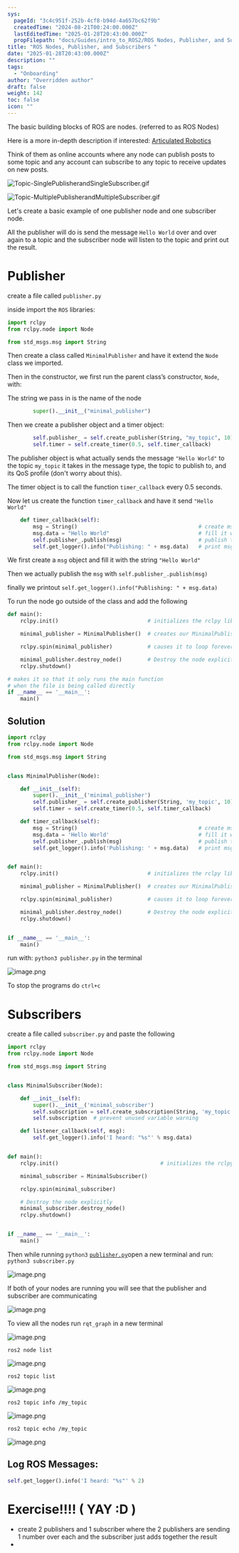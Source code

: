 ```yaml
---
sys:
  pageId: "3c4c951f-252b-4cf8-b94d-4a657bc62f9b"
  createdTime: "2024-08-21T00:24:00.000Z"
  lastEditedTime: "2025-01-28T20:43:00.000Z"
  propFilepath: "docs/Guides/intro_to_ROS2/ROS Nodes, Publisher, and Subscribers .md"
title: "ROS Nodes, Publisher, and Subscribers "
date: "2025-01-28T20:43:00.000Z"
description: ""
tags:
  - "Onboarding"
author: "Overridden author"
draft: false
weight: 142
toc: false
icon: ""
---
```


The basic building blocks of ROS are nodes. (referred to as ROS Nodes)

Here is a more in-depth description if interested: [Articulated Robotics](https://articulatedrobotics.xyz/tutorials/ready-for-ros/ros-overview#2-nodes)

Think of them as online accounts where any node can publish posts to some topic and any account can subscribe to any topic to receive updates on new posts.

![Topic-SinglePublisherandSingleSubscriber.gif](https://docs.ros.org/en/humble/_images/Topic-SinglePublisherandSingleSubscriber.gif)

![Topic-MultiplePublisherandMultipleSubscriber.gif](https://docs.ros.org/en/humble/_images/Topic-MultiplePublisherandMultipleSubscriber.gif)

Let's create a basic example of one publisher node and one subscriber node.

All the publisher will do is send the message `Hello World` over and over again to a topic and the subscriber node will listen to the topic and print out the result.

# Publisher

create a file called `publisher.py` 

inside import the `ROS` libraries:

```python
import rclpy
from rclpy.node import Node

from std_msgs.msg import String
```

Then create a class called `MinimalPublisher` and have it extend the `Node` class we imported.

Then in the constructor, we first run the parent class’s constructor, `Node`, with:

The string we pass in is the name of the node

```python
        super().__init__("minimal_publisher")
```

Then we create a publisher object and a timer object:

```python
        self.publisher_ = self.create_publisher(String, "my_topic", 10)
        self.timer = self.create_timer(0.5, self.timer_callback)
```

The publisher object is what actually sends the message `"Hello World"` to the topic `my_topic` it takes in the message type, the topic to publish to, and its QoS profile (don't worry about this).

The timer object is to call the function `timer_callback` every 0.5 seconds.

Now let us create the function `timer_callback` and have it send `"Hello World"`

```python
    def timer_callback(self):
        msg = String()                                      # create msg object
        msg.data = "Hello World"                            # fill it with data
        self.publisher_.publish(msg)                        # publish the message
        self.get_logger().info("Publishing: " + msg.data)   # print msg
```

We first create a `msg` object and fill it with the string `"Hello World"`

Then we actually publish the `msg` with `self.publisher_.publish(msg)`

finally we printout `self.get_logger().info("Publishing: " + msg.data)`

To run the node go outside of the class and add the following

```python
def main():
    rclpy.init()                            # initializes the rclpy library

    minimal_publisher = MinimalPublisher()  # creates our MinimalPublisher object

    rclpy.spin(minimal_publisher)           # causes it to loop forever

    minimal_publisher.destroy_node()        # Destroy the node explicitly
    rclpy.shutdown()

# makes it so that it only runs the main function
# when the file is being called directly
if __name__ == '__main__': 
    main()
```

## Solution

```python
import rclpy
from rclpy.node import Node

from std_msgs.msg import String


class MinimalPublisher(Node):

    def __init__(self):
        super().__init__('minimal_publisher')
        self.publisher_ = self.create_publisher(String, 'my_topic', 10)
        self.timer = self.create_timer(0.5, self.timer_callback)

    def timer_callback(self):
        msg = String()                                      # create msg object
        msg.data = 'Hello World'                            # fill it with data
        self.publisher_.publish(msg)                        # publish the message
        self.get_logger().info('Publishing: ' + msg.data)   # print msg


def main():
    rclpy.init()                            # initializes the rclpy library

    minimal_publisher = MinimalPublisher()  # creates our MinimalPublisher object

    rclpy.spin(minimal_publisher)           # causes it to loop forever

    minimal_publisher.destroy_node()        # Destroy the node explicitly
    rclpy.shutdown()


if __name__ == '__main__':
    main()
```

run with: `python3 publisher.py` in the terminal

![image.png](https://prod-files-secure.s3.us-west-2.amazonaws.com/d518164a-d88e-44d1-a4ee-3adb3bd8bce0/9214accb-ad5b-44f1-a31c-b3167c59138b/image.png?X-Amz-Algorithm=AWS4-HMAC-SHA256&X-Amz-Content-Sha256=UNSIGNED-PAYLOAD&X-Amz-Credential=ASIAZI2LB4667LBCA6LG%2F20250526%2Fus-west-2%2Fs3%2Faws4_request&X-Amz-Date=20250526T041536Z&X-Amz-Expires=3600&X-Amz-Security-Token=IQoJb3JpZ2luX2VjEHIaCXVzLXdlc3QtMiJIMEYCIQD5fLPSQKdJQbmJAKjpDsKBTNykEE2JB5fMm5OdVK%2Bt5QIhAOxXMoqhQ7ugMgxTiZCV%2FMUk%2BZ6kX%2FDD6FlTL7me9DdLKv8DCDsQABoMNjM3NDIzMTgzODA1IgyYXKQIojdmbxVHVwUq3AOvln1RVDpN2vy86%2BWxlzcj4TuU8zJSo2%2BDSXVTUMHVm8oxnUZAGjQ9O4JEGNLl%2BZJnL2ZWJXlUox3C9ShZIf6Hz%2B1qCQ6LPzavO6B0tRLKe%2B2eHBHnhPUVSRlZWafWcR4sZ6p48S1G0nSR0Sev3qCbN4HvlQ9Xi3dv6K8j2P4oGKRSgpH6mIQq7o9gBi41itjaxE%2BDg2v1LfOz9mlvbgtAxr6djOSjWfaaAHIq8Qve8g7qO6jMimVc%2Fuqu%2B9XOctUvMTfrbHspP%2FTfRczVSuwKRy9xzZt2s2NmPHl1BJEsBgbjFJIjGWL9dz9Vu%2Bj4PR95YZO5GasAm5kkHfeN2gbsyqB4Kt5dXoqFxRLv%2BwPvl6y%2BFtHux9kZ7kQG%2F1vbREBS6teOVo31iGN8bMsDELNH0RZ6z%2Febzlw15FduEfyqmgcx9heoRODpMkaAzwZ5jKmqKKIaQgqJLfYvAk%2FqC%2Bpwb%2FYkL8K4rA1DoUDgvCtQVsyZj4LnrMn3zYC2yvRvCEgrZcC1a8gTDv%2FMHJjmKk1j4jab3vLuoeUv%2BiUeRFFz%2FU4yWxplaOZluKgtKPDfZaP5ZMsc7LHLbysruBeN12iYyRm3eA8gECO5W5qIL1xTCkxuRh%2BSe%2B%2FCQEY4TDD1nc%2FBBjqkASRFAptvLDI5MKfUTTuaw6cWZqvhVtKuaIOn91SyQ1AnrdIrFXo5mlnGpILRGcGr27kdMnPOwXWshH5XdRMLN2M7%2B1ZTBk2RP%2B6Iv%2B1ng1QW61h0ddwqw2jfG9Igl6%2BiFqxHYYUjs%2FgSYEFiSUUNv5a6h%2BODGh0duXi65FxzeDcqUbsZphW1HnPj16OJ6h7UrDJs%2FqxQ8zYd4M3SLZRVj9jcBD80&X-Amz-Signature=00c35d572c26a45f5e1f040bf0d496a437cd5127f64ce86f4393c64344dad350&X-Amz-SignedHeaders=host&x-id=GetObject)

To stop the programs do `ctrl+c`

# Subscribers

create a file called `subscriber.py` and paste the following

```python
import rclpy
from rclpy.node import Node

from std_msgs.msg import String


class MinimalSubscriber(Node):

    def __init__(self):
        super().__init__('minimal_subscriber')
        self.subscription = self.create_subscription(String, 'my_topic', self.listener_callback, 10)
        self.subscription  # prevent unused variable warning

    def listener_callback(self, msg):
        self.get_logger().info('I heard: "%s"' % msg.data)


def main():
    rclpy.init()                                # initializes the rclpy library

    minimal_subscriber = MinimalSubscriber()

    rclpy.spin(minimal_subscriber)

    # Destroy the node explicitly
    minimal_subscriber.destroy_node()
    rclpy.shutdown()


if __name__ == '__main__':
    main()
```

Then while running `python3` [`publisher.py`](http://publisher.py/)open a new terminal and run: `python3 subscriber.py` 

![image.png](https://prod-files-secure.s3.us-west-2.amazonaws.com/d518164a-d88e-44d1-a4ee-3adb3bd8bce0/611fccf2-c738-4dbd-94e9-98f209092866/image.png?X-Amz-Algorithm=AWS4-HMAC-SHA256&X-Amz-Content-Sha256=UNSIGNED-PAYLOAD&X-Amz-Credential=ASIAZI2LB4667LBCA6LG%2F20250526%2Fus-west-2%2Fs3%2Faws4_request&X-Amz-Date=20250526T041536Z&X-Amz-Expires=3600&X-Amz-Security-Token=IQoJb3JpZ2luX2VjEHIaCXVzLXdlc3QtMiJIMEYCIQD5fLPSQKdJQbmJAKjpDsKBTNykEE2JB5fMm5OdVK%2Bt5QIhAOxXMoqhQ7ugMgxTiZCV%2FMUk%2BZ6kX%2FDD6FlTL7me9DdLKv8DCDsQABoMNjM3NDIzMTgzODA1IgyYXKQIojdmbxVHVwUq3AOvln1RVDpN2vy86%2BWxlzcj4TuU8zJSo2%2BDSXVTUMHVm8oxnUZAGjQ9O4JEGNLl%2BZJnL2ZWJXlUox3C9ShZIf6Hz%2B1qCQ6LPzavO6B0tRLKe%2B2eHBHnhPUVSRlZWafWcR4sZ6p48S1G0nSR0Sev3qCbN4HvlQ9Xi3dv6K8j2P4oGKRSgpH6mIQq7o9gBi41itjaxE%2BDg2v1LfOz9mlvbgtAxr6djOSjWfaaAHIq8Qve8g7qO6jMimVc%2Fuqu%2B9XOctUvMTfrbHspP%2FTfRczVSuwKRy9xzZt2s2NmPHl1BJEsBgbjFJIjGWL9dz9Vu%2Bj4PR95YZO5GasAm5kkHfeN2gbsyqB4Kt5dXoqFxRLv%2BwPvl6y%2BFtHux9kZ7kQG%2F1vbREBS6teOVo31iGN8bMsDELNH0RZ6z%2Febzlw15FduEfyqmgcx9heoRODpMkaAzwZ5jKmqKKIaQgqJLfYvAk%2FqC%2Bpwb%2FYkL8K4rA1DoUDgvCtQVsyZj4LnrMn3zYC2yvRvCEgrZcC1a8gTDv%2FMHJjmKk1j4jab3vLuoeUv%2BiUeRFFz%2FU4yWxplaOZluKgtKPDfZaP5ZMsc7LHLbysruBeN12iYyRm3eA8gECO5W5qIL1xTCkxuRh%2BSe%2B%2FCQEY4TDD1nc%2FBBjqkASRFAptvLDI5MKfUTTuaw6cWZqvhVtKuaIOn91SyQ1AnrdIrFXo5mlnGpILRGcGr27kdMnPOwXWshH5XdRMLN2M7%2B1ZTBk2RP%2B6Iv%2B1ng1QW61h0ddwqw2jfG9Igl6%2BiFqxHYYUjs%2FgSYEFiSUUNv5a6h%2BODGh0duXi65FxzeDcqUbsZphW1HnPj16OJ6h7UrDJs%2FqxQ8zYd4M3SLZRVj9jcBD80&X-Amz-Signature=32391a668716725bdf877066a2eb3201db23fab148bac7bfada0f31fad01cf69&X-Amz-SignedHeaders=host&x-id=GetObject)

If both of your nodes are running you will see that the publisher and subscriber are communicating

![image.png](https://prod-files-secure.s3.us-west-2.amazonaws.com/d518164a-d88e-44d1-a4ee-3adb3bd8bce0/eea428b5-1cf0-43bb-a30b-81cbaf6c5c78/image.png?X-Amz-Algorithm=AWS4-HMAC-SHA256&X-Amz-Content-Sha256=UNSIGNED-PAYLOAD&X-Amz-Credential=ASIAZI2LB4667LBCA6LG%2F20250526%2Fus-west-2%2Fs3%2Faws4_request&X-Amz-Date=20250526T041536Z&X-Amz-Expires=3600&X-Amz-Security-Token=IQoJb3JpZ2luX2VjEHIaCXVzLXdlc3QtMiJIMEYCIQD5fLPSQKdJQbmJAKjpDsKBTNykEE2JB5fMm5OdVK%2Bt5QIhAOxXMoqhQ7ugMgxTiZCV%2FMUk%2BZ6kX%2FDD6FlTL7me9DdLKv8DCDsQABoMNjM3NDIzMTgzODA1IgyYXKQIojdmbxVHVwUq3AOvln1RVDpN2vy86%2BWxlzcj4TuU8zJSo2%2BDSXVTUMHVm8oxnUZAGjQ9O4JEGNLl%2BZJnL2ZWJXlUox3C9ShZIf6Hz%2B1qCQ6LPzavO6B0tRLKe%2B2eHBHnhPUVSRlZWafWcR4sZ6p48S1G0nSR0Sev3qCbN4HvlQ9Xi3dv6K8j2P4oGKRSgpH6mIQq7o9gBi41itjaxE%2BDg2v1LfOz9mlvbgtAxr6djOSjWfaaAHIq8Qve8g7qO6jMimVc%2Fuqu%2B9XOctUvMTfrbHspP%2FTfRczVSuwKRy9xzZt2s2NmPHl1BJEsBgbjFJIjGWL9dz9Vu%2Bj4PR95YZO5GasAm5kkHfeN2gbsyqB4Kt5dXoqFxRLv%2BwPvl6y%2BFtHux9kZ7kQG%2F1vbREBS6teOVo31iGN8bMsDELNH0RZ6z%2Febzlw15FduEfyqmgcx9heoRODpMkaAzwZ5jKmqKKIaQgqJLfYvAk%2FqC%2Bpwb%2FYkL8K4rA1DoUDgvCtQVsyZj4LnrMn3zYC2yvRvCEgrZcC1a8gTDv%2FMHJjmKk1j4jab3vLuoeUv%2BiUeRFFz%2FU4yWxplaOZluKgtKPDfZaP5ZMsc7LHLbysruBeN12iYyRm3eA8gECO5W5qIL1xTCkxuRh%2BSe%2B%2FCQEY4TDD1nc%2FBBjqkASRFAptvLDI5MKfUTTuaw6cWZqvhVtKuaIOn91SyQ1AnrdIrFXo5mlnGpILRGcGr27kdMnPOwXWshH5XdRMLN2M7%2B1ZTBk2RP%2B6Iv%2B1ng1QW61h0ddwqw2jfG9Igl6%2BiFqxHYYUjs%2FgSYEFiSUUNv5a6h%2BODGh0duXi65FxzeDcqUbsZphW1HnPj16OJ6h7UrDJs%2FqxQ8zYd4M3SLZRVj9jcBD80&X-Amz-Signature=d65242c50c7947929d74d732aea6bd2e40b81e490477f41b14984d53d5c8f6ac&X-Amz-SignedHeaders=host&x-id=GetObject)

To view all the nodes run `rqt_graph` in a new terminal

![image.png](https://prod-files-secure.s3.us-west-2.amazonaws.com/d518164a-d88e-44d1-a4ee-3adb3bd8bce0/1d98e964-4318-4d62-b5c4-8c8f78368598/image.png?X-Amz-Algorithm=AWS4-HMAC-SHA256&X-Amz-Content-Sha256=UNSIGNED-PAYLOAD&X-Amz-Credential=ASIAZI2LB4667LBCA6LG%2F20250526%2Fus-west-2%2Fs3%2Faws4_request&X-Amz-Date=20250526T041536Z&X-Amz-Expires=3600&X-Amz-Security-Token=IQoJb3JpZ2luX2VjEHIaCXVzLXdlc3QtMiJIMEYCIQD5fLPSQKdJQbmJAKjpDsKBTNykEE2JB5fMm5OdVK%2Bt5QIhAOxXMoqhQ7ugMgxTiZCV%2FMUk%2BZ6kX%2FDD6FlTL7me9DdLKv8DCDsQABoMNjM3NDIzMTgzODA1IgyYXKQIojdmbxVHVwUq3AOvln1RVDpN2vy86%2BWxlzcj4TuU8zJSo2%2BDSXVTUMHVm8oxnUZAGjQ9O4JEGNLl%2BZJnL2ZWJXlUox3C9ShZIf6Hz%2B1qCQ6LPzavO6B0tRLKe%2B2eHBHnhPUVSRlZWafWcR4sZ6p48S1G0nSR0Sev3qCbN4HvlQ9Xi3dv6K8j2P4oGKRSgpH6mIQq7o9gBi41itjaxE%2BDg2v1LfOz9mlvbgtAxr6djOSjWfaaAHIq8Qve8g7qO6jMimVc%2Fuqu%2B9XOctUvMTfrbHspP%2FTfRczVSuwKRy9xzZt2s2NmPHl1BJEsBgbjFJIjGWL9dz9Vu%2Bj4PR95YZO5GasAm5kkHfeN2gbsyqB4Kt5dXoqFxRLv%2BwPvl6y%2BFtHux9kZ7kQG%2F1vbREBS6teOVo31iGN8bMsDELNH0RZ6z%2Febzlw15FduEfyqmgcx9heoRODpMkaAzwZ5jKmqKKIaQgqJLfYvAk%2FqC%2Bpwb%2FYkL8K4rA1DoUDgvCtQVsyZj4LnrMn3zYC2yvRvCEgrZcC1a8gTDv%2FMHJjmKk1j4jab3vLuoeUv%2BiUeRFFz%2FU4yWxplaOZluKgtKPDfZaP5ZMsc7LHLbysruBeN12iYyRm3eA8gECO5W5qIL1xTCkxuRh%2BSe%2B%2FCQEY4TDD1nc%2FBBjqkASRFAptvLDI5MKfUTTuaw6cWZqvhVtKuaIOn91SyQ1AnrdIrFXo5mlnGpILRGcGr27kdMnPOwXWshH5XdRMLN2M7%2B1ZTBk2RP%2B6Iv%2B1ng1QW61h0ddwqw2jfG9Igl6%2BiFqxHYYUjs%2FgSYEFiSUUNv5a6h%2BODGh0duXi65FxzeDcqUbsZphW1HnPj16OJ6h7UrDJs%2FqxQ8zYd4M3SLZRVj9jcBD80&X-Amz-Signature=ccb7cc54da18574c59bfc6b40fb98ce5c7a3fb05f9b4d4b9b43a4ff62be97242&X-Amz-SignedHeaders=host&x-id=GetObject)

`ros2 node list`

![image.png](https://prod-files-secure.s3.us-west-2.amazonaws.com/d518164a-d88e-44d1-a4ee-3adb3bd8bce0/680ac8cf-e6d9-4164-9ece-5b9a6fccffee/image.png?X-Amz-Algorithm=AWS4-HMAC-SHA256&X-Amz-Content-Sha256=UNSIGNED-PAYLOAD&X-Amz-Credential=ASIAZI2LB4667LBCA6LG%2F20250526%2Fus-west-2%2Fs3%2Faws4_request&X-Amz-Date=20250526T041536Z&X-Amz-Expires=3600&X-Amz-Security-Token=IQoJb3JpZ2luX2VjEHIaCXVzLXdlc3QtMiJIMEYCIQD5fLPSQKdJQbmJAKjpDsKBTNykEE2JB5fMm5OdVK%2Bt5QIhAOxXMoqhQ7ugMgxTiZCV%2FMUk%2BZ6kX%2FDD6FlTL7me9DdLKv8DCDsQABoMNjM3NDIzMTgzODA1IgyYXKQIojdmbxVHVwUq3AOvln1RVDpN2vy86%2BWxlzcj4TuU8zJSo2%2BDSXVTUMHVm8oxnUZAGjQ9O4JEGNLl%2BZJnL2ZWJXlUox3C9ShZIf6Hz%2B1qCQ6LPzavO6B0tRLKe%2B2eHBHnhPUVSRlZWafWcR4sZ6p48S1G0nSR0Sev3qCbN4HvlQ9Xi3dv6K8j2P4oGKRSgpH6mIQq7o9gBi41itjaxE%2BDg2v1LfOz9mlvbgtAxr6djOSjWfaaAHIq8Qve8g7qO6jMimVc%2Fuqu%2B9XOctUvMTfrbHspP%2FTfRczVSuwKRy9xzZt2s2NmPHl1BJEsBgbjFJIjGWL9dz9Vu%2Bj4PR95YZO5GasAm5kkHfeN2gbsyqB4Kt5dXoqFxRLv%2BwPvl6y%2BFtHux9kZ7kQG%2F1vbREBS6teOVo31iGN8bMsDELNH0RZ6z%2Febzlw15FduEfyqmgcx9heoRODpMkaAzwZ5jKmqKKIaQgqJLfYvAk%2FqC%2Bpwb%2FYkL8K4rA1DoUDgvCtQVsyZj4LnrMn3zYC2yvRvCEgrZcC1a8gTDv%2FMHJjmKk1j4jab3vLuoeUv%2BiUeRFFz%2FU4yWxplaOZluKgtKPDfZaP5ZMsc7LHLbysruBeN12iYyRm3eA8gECO5W5qIL1xTCkxuRh%2BSe%2B%2FCQEY4TDD1nc%2FBBjqkASRFAptvLDI5MKfUTTuaw6cWZqvhVtKuaIOn91SyQ1AnrdIrFXo5mlnGpILRGcGr27kdMnPOwXWshH5XdRMLN2M7%2B1ZTBk2RP%2B6Iv%2B1ng1QW61h0ddwqw2jfG9Igl6%2BiFqxHYYUjs%2FgSYEFiSUUNv5a6h%2BODGh0duXi65FxzeDcqUbsZphW1HnPj16OJ6h7UrDJs%2FqxQ8zYd4M3SLZRVj9jcBD80&X-Amz-Signature=6c70851902e637f852905d94036f817077f8f4ead82ab84b3678234122fff489&X-Amz-SignedHeaders=host&x-id=GetObject)

`ros2 topic list`

![image.png](https://prod-files-secure.s3.us-west-2.amazonaws.com/d518164a-d88e-44d1-a4ee-3adb3bd8bce0/eee2ebe1-27ef-4a4a-96fb-2ca54126fb29/image.png?X-Amz-Algorithm=AWS4-HMAC-SHA256&X-Amz-Content-Sha256=UNSIGNED-PAYLOAD&X-Amz-Credential=ASIAZI2LB4667LBCA6LG%2F20250526%2Fus-west-2%2Fs3%2Faws4_request&X-Amz-Date=20250526T041536Z&X-Amz-Expires=3600&X-Amz-Security-Token=IQoJb3JpZ2luX2VjEHIaCXVzLXdlc3QtMiJIMEYCIQD5fLPSQKdJQbmJAKjpDsKBTNykEE2JB5fMm5OdVK%2Bt5QIhAOxXMoqhQ7ugMgxTiZCV%2FMUk%2BZ6kX%2FDD6FlTL7me9DdLKv8DCDsQABoMNjM3NDIzMTgzODA1IgyYXKQIojdmbxVHVwUq3AOvln1RVDpN2vy86%2BWxlzcj4TuU8zJSo2%2BDSXVTUMHVm8oxnUZAGjQ9O4JEGNLl%2BZJnL2ZWJXlUox3C9ShZIf6Hz%2B1qCQ6LPzavO6B0tRLKe%2B2eHBHnhPUVSRlZWafWcR4sZ6p48S1G0nSR0Sev3qCbN4HvlQ9Xi3dv6K8j2P4oGKRSgpH6mIQq7o9gBi41itjaxE%2BDg2v1LfOz9mlvbgtAxr6djOSjWfaaAHIq8Qve8g7qO6jMimVc%2Fuqu%2B9XOctUvMTfrbHspP%2FTfRczVSuwKRy9xzZt2s2NmPHl1BJEsBgbjFJIjGWL9dz9Vu%2Bj4PR95YZO5GasAm5kkHfeN2gbsyqB4Kt5dXoqFxRLv%2BwPvl6y%2BFtHux9kZ7kQG%2F1vbREBS6teOVo31iGN8bMsDELNH0RZ6z%2Febzlw15FduEfyqmgcx9heoRODpMkaAzwZ5jKmqKKIaQgqJLfYvAk%2FqC%2Bpwb%2FYkL8K4rA1DoUDgvCtQVsyZj4LnrMn3zYC2yvRvCEgrZcC1a8gTDv%2FMHJjmKk1j4jab3vLuoeUv%2BiUeRFFz%2FU4yWxplaOZluKgtKPDfZaP5ZMsc7LHLbysruBeN12iYyRm3eA8gECO5W5qIL1xTCkxuRh%2BSe%2B%2FCQEY4TDD1nc%2FBBjqkASRFAptvLDI5MKfUTTuaw6cWZqvhVtKuaIOn91SyQ1AnrdIrFXo5mlnGpILRGcGr27kdMnPOwXWshH5XdRMLN2M7%2B1ZTBk2RP%2B6Iv%2B1ng1QW61h0ddwqw2jfG9Igl6%2BiFqxHYYUjs%2FgSYEFiSUUNv5a6h%2BODGh0duXi65FxzeDcqUbsZphW1HnPj16OJ6h7UrDJs%2FqxQ8zYd4M3SLZRVj9jcBD80&X-Amz-Signature=178516cf5b02ea0a0aa209fd6b6c549c6b441aa2b6d009dc556c7320514a002c&X-Amz-SignedHeaders=host&x-id=GetObject)

`ros2 topic info /my_topic`

![image.png](https://prod-files-secure.s3.us-west-2.amazonaws.com/d518164a-d88e-44d1-a4ee-3adb3bd8bce0/6288ef12-cb9e-406f-b9eb-65feed3a9011/image.png?X-Amz-Algorithm=AWS4-HMAC-SHA256&X-Amz-Content-Sha256=UNSIGNED-PAYLOAD&X-Amz-Credential=ASIAZI2LB4667LBCA6LG%2F20250526%2Fus-west-2%2Fs3%2Faws4_request&X-Amz-Date=20250526T041536Z&X-Amz-Expires=3600&X-Amz-Security-Token=IQoJb3JpZ2luX2VjEHIaCXVzLXdlc3QtMiJIMEYCIQD5fLPSQKdJQbmJAKjpDsKBTNykEE2JB5fMm5OdVK%2Bt5QIhAOxXMoqhQ7ugMgxTiZCV%2FMUk%2BZ6kX%2FDD6FlTL7me9DdLKv8DCDsQABoMNjM3NDIzMTgzODA1IgyYXKQIojdmbxVHVwUq3AOvln1RVDpN2vy86%2BWxlzcj4TuU8zJSo2%2BDSXVTUMHVm8oxnUZAGjQ9O4JEGNLl%2BZJnL2ZWJXlUox3C9ShZIf6Hz%2B1qCQ6LPzavO6B0tRLKe%2B2eHBHnhPUVSRlZWafWcR4sZ6p48S1G0nSR0Sev3qCbN4HvlQ9Xi3dv6K8j2P4oGKRSgpH6mIQq7o9gBi41itjaxE%2BDg2v1LfOz9mlvbgtAxr6djOSjWfaaAHIq8Qve8g7qO6jMimVc%2Fuqu%2B9XOctUvMTfrbHspP%2FTfRczVSuwKRy9xzZt2s2NmPHl1BJEsBgbjFJIjGWL9dz9Vu%2Bj4PR95YZO5GasAm5kkHfeN2gbsyqB4Kt5dXoqFxRLv%2BwPvl6y%2BFtHux9kZ7kQG%2F1vbREBS6teOVo31iGN8bMsDELNH0RZ6z%2Febzlw15FduEfyqmgcx9heoRODpMkaAzwZ5jKmqKKIaQgqJLfYvAk%2FqC%2Bpwb%2FYkL8K4rA1DoUDgvCtQVsyZj4LnrMn3zYC2yvRvCEgrZcC1a8gTDv%2FMHJjmKk1j4jab3vLuoeUv%2BiUeRFFz%2FU4yWxplaOZluKgtKPDfZaP5ZMsc7LHLbysruBeN12iYyRm3eA8gECO5W5qIL1xTCkxuRh%2BSe%2B%2FCQEY4TDD1nc%2FBBjqkASRFAptvLDI5MKfUTTuaw6cWZqvhVtKuaIOn91SyQ1AnrdIrFXo5mlnGpILRGcGr27kdMnPOwXWshH5XdRMLN2M7%2B1ZTBk2RP%2B6Iv%2B1ng1QW61h0ddwqw2jfG9Igl6%2BiFqxHYYUjs%2FgSYEFiSUUNv5a6h%2BODGh0duXi65FxzeDcqUbsZphW1HnPj16OJ6h7UrDJs%2FqxQ8zYd4M3SLZRVj9jcBD80&X-Amz-Signature=d2f4ef17d925940f13c7a4b958960f5602c216a1d663802142683729ff6a80d6&X-Amz-SignedHeaders=host&x-id=GetObject)

`ros2 topic echo /my_topic`

![image.png](https://prod-files-secure.s3.us-west-2.amazonaws.com/d518164a-d88e-44d1-a4ee-3adb3bd8bce0/0a6fcb4d-422d-4a6c-a803-749ef4adf2c6/image.png?X-Amz-Algorithm=AWS4-HMAC-SHA256&X-Amz-Content-Sha256=UNSIGNED-PAYLOAD&X-Amz-Credential=ASIAZI2LB4667LBCA6LG%2F20250526%2Fus-west-2%2Fs3%2Faws4_request&X-Amz-Date=20250526T041536Z&X-Amz-Expires=3600&X-Amz-Security-Token=IQoJb3JpZ2luX2VjEHIaCXVzLXdlc3QtMiJIMEYCIQD5fLPSQKdJQbmJAKjpDsKBTNykEE2JB5fMm5OdVK%2Bt5QIhAOxXMoqhQ7ugMgxTiZCV%2FMUk%2BZ6kX%2FDD6FlTL7me9DdLKv8DCDsQABoMNjM3NDIzMTgzODA1IgyYXKQIojdmbxVHVwUq3AOvln1RVDpN2vy86%2BWxlzcj4TuU8zJSo2%2BDSXVTUMHVm8oxnUZAGjQ9O4JEGNLl%2BZJnL2ZWJXlUox3C9ShZIf6Hz%2B1qCQ6LPzavO6B0tRLKe%2B2eHBHnhPUVSRlZWafWcR4sZ6p48S1G0nSR0Sev3qCbN4HvlQ9Xi3dv6K8j2P4oGKRSgpH6mIQq7o9gBi41itjaxE%2BDg2v1LfOz9mlvbgtAxr6djOSjWfaaAHIq8Qve8g7qO6jMimVc%2Fuqu%2B9XOctUvMTfrbHspP%2FTfRczVSuwKRy9xzZt2s2NmPHl1BJEsBgbjFJIjGWL9dz9Vu%2Bj4PR95YZO5GasAm5kkHfeN2gbsyqB4Kt5dXoqFxRLv%2BwPvl6y%2BFtHux9kZ7kQG%2F1vbREBS6teOVo31iGN8bMsDELNH0RZ6z%2Febzlw15FduEfyqmgcx9heoRODpMkaAzwZ5jKmqKKIaQgqJLfYvAk%2FqC%2Bpwb%2FYkL8K4rA1DoUDgvCtQVsyZj4LnrMn3zYC2yvRvCEgrZcC1a8gTDv%2FMHJjmKk1j4jab3vLuoeUv%2BiUeRFFz%2FU4yWxplaOZluKgtKPDfZaP5ZMsc7LHLbysruBeN12iYyRm3eA8gECO5W5qIL1xTCkxuRh%2BSe%2B%2FCQEY4TDD1nc%2FBBjqkASRFAptvLDI5MKfUTTuaw6cWZqvhVtKuaIOn91SyQ1AnrdIrFXo5mlnGpILRGcGr27kdMnPOwXWshH5XdRMLN2M7%2B1ZTBk2RP%2B6Iv%2B1ng1QW61h0ddwqw2jfG9Igl6%2BiFqxHYYUjs%2FgSYEFiSUUNv5a6h%2BODGh0duXi65FxzeDcqUbsZphW1HnPj16OJ6h7UrDJs%2FqxQ8zYd4M3SLZRVj9jcBD80&X-Amz-Signature=8edd9f520a28271a1e35b8a5b99c19cc67b4ed61a8e3a59f648224810d15f593&X-Amz-SignedHeaders=host&x-id=GetObject)

## Log ROS Messages:

```python
self.get_logger().info('I heard: "%s"' % 2)
```

# Exercise!!!! ( YAY :D )

- create 2 publishers and 1 subscriber where the 2 publishers are sending 1 number over each and the subscriber just adds together the result
- 
